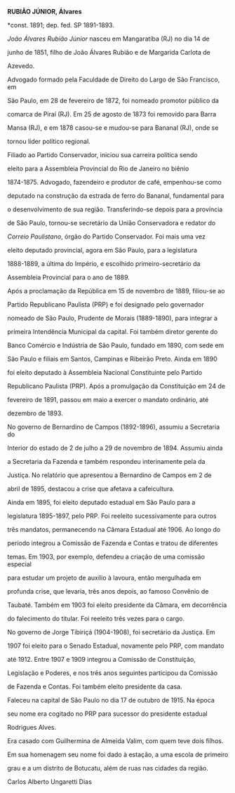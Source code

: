**RUBIÃO JÚNIOR, Álvares**



\*const. 1891; dep. fed. SP 1891-1893.



*João Álvares Rubião Júnior* nasceu em Mangaratiba (RJ) no dia 14 de

junho de 1851, filho de João Álvares Rubião e de Margarida Carlota de

Azevedo.



Advogado formado pela Faculdade de Direito do Largo de São Francisco, em

São Paulo, em 28 de fevereiro de 1872, foi nomeado promotor público da

comarca de Piraí (RJ). Em 25 de agosto de 1873 foi removido para Barra

Mansa (RJ), e em 1878 casou-se e mudou-se para Bananal (RJ), onde se

tornou líder político regional.



Filiado ao Partido Conservador, iniciou sua carreira política sendo

eleito para a Assembleia Provincial do Rio de Janeiro no biênio

1874-1875. Advogado, fazendeiro e produtor de café, empenhou-se como

deputado na construção da estrada de ferro do Bananal, fundamental para

o desenvolvimento de sua região. Transferindo-se depois para a província

de São Paulo, tornou-se secretário da União Conservadora e redator do

*Correio Paulistano*, órgão do Partido Conservador. Foi mais uma vez

eleito deputado provincial, agora em São Paulo, para a legislatura

1888-1889, a última do Império, e escolhido primeiro-secretário da

Assembleia Provincial para o ano de 1889.



Após a proclamação da República em 15 de novembro de 1889, filiou-se ao

Partido Republicano Paulista (PRP) e foi designado pelo governador

nomeado de São Paulo, Prudente de Morais (1889-1890), para integrar a

primeira Intendência Municipal da capital. Foi também diretor gerente do

Banco Comércio e Indústria de São Paulo, fundado em 1890, com sede em

São Paulo e filiais em Santos, Campinas e Ribeirão Preto. Ainda em 1890

foi eleito deputado à Assembleia Nacional Constituinte pelo Partido

Republicano Paulista (PRP). Após a promulgação da Constituição em 24 de

fevereiro de 1891, passou em maio a exercer o mandato ordinário, até

dezembro de 1893.



No governo de Bernardino de Campos (1892-1896), assumiu a Secretaria do

Interior do estado de 2 de julho a 29 de novembro de 1894. Assumiu ainda

a Secretaria da Fazenda e também respondeu interinamente pela da

Justiça. No relatório que apresentou a Bernardino de Campos em 2 de

abril de 1895, destacou a crise que afetava a cafeicultura.



Ainda em 1895, foi eleito deputado estadual em São Paulo para a

legislatura 1895-1897, pelo PRP. Foi reeleito sucessivamente para outros

três mandatos, permanecendo na Câmara Estadual até 1906. Ao longo do

período integrou a Comissão de Fazenda e Contas e tratou de diferentes

temas. Em 1903, por exemplo, defendeu a criação de uma comissão especial

para estudar um projeto de auxílio à lavoura, então mergulhada em

profunda crise, que levaria, três anos depois, ao famoso Convênio de

Taubaté. Também em 1903 foi eleito presidente da Câmara, em decorrência

do falecimento do titular. Foi reeleito três vezes para o cargo.



No governo de Jorge Tibiriçá (1904-1908), foi secretário da Justiça. Em

1907 foi eleito para o Senado Estadual, novamente pelo PRP, com mandato

até 1912. Entre 1907 e 1909 integrou a Comissão de Constituição,

Legislação e Poderes, e nos três anos seguintes participou da Comissão

de Fazenda e Contas. Foi também eleito presidente da casa.



Faleceu na capital de São Paulo no dia 17 de outubro de 1915. Na época

seu nome era cogitado no PRP para sucessor do presidente estadual

Rodrigues Alves.



Era casado com Guilhermina de Almeida Valim, com quem teve dois filhos.



Em sua homenagem seu nome foi dado à estação, a uma escola de primeiro

grau e a um distrito de Botucatu, além de ruas nas cidades da região.



Carlos Alberto Ungaretti Dias



